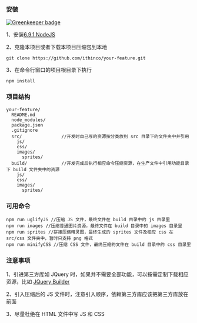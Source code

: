 ### 安装

[![Greenkeeper badge](https://badges.greenkeeper.io/ithinco/your-feature.svg)](https://greenkeeper.io/)

1、安装[6.9.1 NodeJS](https://nodejs.org/dist/v6.9.1/)

2、克隆本项目或者下载本项目压缩包到本地

```
git clone https://github.com/ithinco/your-feature.git

```
3、在命令行窗口的项目根目录下执行
```
npm install
```
### 项目结构


```
your-feature/
  README.md 
  node_modules/
  package.json
  .gitignore
  src/               //开发时自己写的资源按分类放到 src 目录下的文件夹中并引用
    js/
    css/
    images/
      sprites/
  build/             //开发完成后执行相应命令压缩资源，在生产文件中引用功能目录下 build 文件夹中的资源
    js/
    css/
    images/
      sprites/
```

### 可用命令

```
npm run uglifyJS //压缩 JS 文件，最终文件在 build 目录中的 js 目录里
npm run images //压缩普通图片资源，最终文件在 build 目录中的 images 目录里
npm run sprites //拼接压缩精灵图，最终生成的 sprites 文件及相应 css 在 src/css 文件夹中，暂时只支持 png 格式
npm run minifyCSS //压缩 CSS 文件，最终压缩的文件在 build 目录中的 css 目录里
```

### 注意事项
1、引进第三方库如 JQuery 时，如果并不需要全部功能，可以按需定制下载相应资源，比如 [JQuery Builder](http://projects.jga.me/jquery-builder/)

2、引入压缩后的 JS 文件时，注意引入顺序，依赖第三方库应该把第三方库放在前面

3、尽量杜绝在 HTML 文件中写 JS 和 CSS
